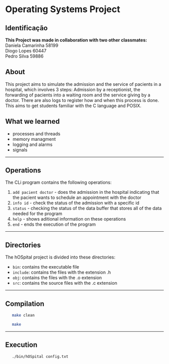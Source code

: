 # Operating Systems Project

## Identificação
**This Project was made in collaboration with two other classmates:**<br>
Daniela Camarinha 58199 <br>
Diogo Lopes 60447<br>
Pedro Silva 59886<br>

## About

This project aims to simulate the admission and the service of pacients in a hospital, which involves 3 steps: Admission by
a receptionist, the forwarding of pacients into a waiting room and the service giving by a doctor. There are also logs to 
register how and when this process is done.
This aims to get students familiar with the C language and POSIX.

## What we learned
 - processes and threads
 - memory managment
 - logging and alarms
 - signals

---
## Operations
The CLi program contains the following operations:<br>
1. ```add pacient doctor``` - does the admission in the hospital indicating that the pacient wants to schedule an appointment with the doctor
2. ```info id``` - check the status of the admission with a specific id
3. ```status``` - checking the status of the data buffer that stores all of the data needed for the program
4. ```help``` - shows aditional information on these operations
5. ```end``` - ends the execution of the program


---
## Directories

The hOSpital project is divided into these directories:
- ```bin```: contains the executable file
- ```include```: contains the files with the extension .h
- ```obj```: contains the files with the .o extension
- ```src```: contains the source files with the .c extension

---
## Compilation

```bash
   make clean
```
```bash
   make
```

---
## Execution

```bash
   ./bin/hOSpital config.txt
```

